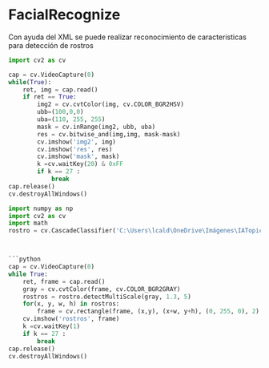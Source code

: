 # FacialRecognize

Con ayuda del XML se puede realizar reconocimiento de caracteristicas para detección de rostros


```python
import cv2 as cv

cap = cv.VideoCapture(0)
while(True):
    ret, img = cap.read()
    if ret == True:
        img2 = cv.cvtColor(img, cv.COLOR_BGR2HSV)
        ubb=(100,0,0)
        uba=(110, 255, 255)
        mask = cv.inRange(img2, ubb, uba) 
        res = cv.bitwise_and(img,img, mask-mask)
        cv.imshow('img2', img)
        cv.imshow('res', res)
        cv.imshow('mask', mask)
        k =cv.waitKey(20) & 0xFF
        if k == 27 :
            break
cap.release()
cv.destroyAllWindows()
```


```python
import numpy as np
import cv2 as cv
import math
rostro = cv.CascadeClassifier('C:\Users\lcald\OneDrive\Imágenes\IATopic\clases\Rostros\haarcascade_frontalface_alt.xml')



```python
cap = cv.VideoCapture(0)
while True:
    ret, frame = cap.read()
    gray = cv.cvtColor(frame, cv.COLOR_BGR2GRAY)
    rostros = rostro.detectMultiScale(gray, 1.3, 5)
    for(x, y, w, h) in rostros:
        frame = cv.rectangle(frame, (x,y), (x+w, y+h), (0, 255, 0), 2)
    cv.imshow('rostros', frame)
    k =cv.waitKey(1)
    if k == 27 :
        break
cap.release()
cv.destroyAllWindows()
```


```python

```
